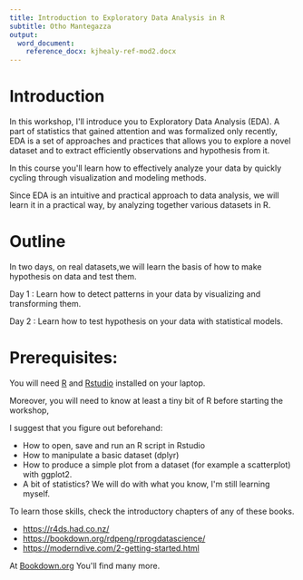 ```yaml
---
title: Introduction to Exploratory Data Analysis in R
subtitle: Otho Mantegazza
output:
  word_document:
    reference_docx: kjhealy-ref-mod2.docx
---
```


# Introduction

In this workshop, I'll introduce you to Exploratory Data Analysis (EDA). A part of statistics that gained attention and was formalized only recently, EDA is a set of approaches and practices that allows you to explore a novel dataset and to extract efficiently observations and hypothesis from it.

In this course you'll learn how to effectively analyze your data by quickly cycling through visualization and modeling methods.

Since EDA is an intuitive and practical approach to data analysis, we will learn it in a practical way, by analyzing together various datasets in R.  

# Outline

In two days, on real datasets,we will learn the basis of how to make hypothesis on data and test them.

Day 1
: Learn how to detect patterns in your data by visualizing and transforming them.

Day 2
: Learn how to test hypothesis on your data with statistical models.

# Prerequisites:

You will need [R](https://cran.r-project.org/) and [Rstudio](https://www.rstudio.com/) installed on your laptop.

Moreover, you will need to know at least a tiny bit of R before starting the workshop,

I suggest that you figure out beforehand:

- How to open, save and run an R script in Rstudio
- How to manipulate a basic dataset (dplyr)
- How to produce a simple plot from a dataset (for example a scatterplot) with ggplot2.
- A bit of statistics? We will do with what you know, I'm still learning myself.

To learn those skills, check the introductory chapters of any of these books.

- https://r4ds.had.co.nz/
- https://bookdown.org/rdpeng/rprogdatascience/
- https://moderndive.com/2-getting-started.html

At [Bookdown.org](https://bookdown.org/) You'll find many more.

